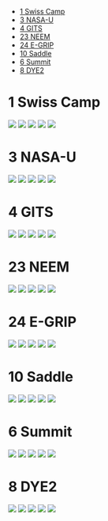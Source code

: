 * [1 Swiss Camp](#s1)
* [3 NASA-U](#s2)
* [4 GITS](#s3)
* [23 NEEM](#s4)
* [24 E-GRIP](#s5)
* [10 Saddle](#s6)
* [6 Summit](#s7)
* [8 DYE2](#s8)

# <a id='s1' />1 Swiss Camp
![](out/L1_vs_other_AWS/SWC_1.png)
![](out/L1_vs_other_AWS/SWC_2.png)
![](out/L1_vs_other_AWS/SWC_3.png)
![](out/L1_vs_other_AWS/SWC_4.png)
![](out/L1_vs_other_AWS/SWC_5.png)
# <a id='s2' />3 NASA-U
![](out/L1_vs_other_AWS/NAU_1.png)
![](out/L1_vs_other_AWS/NAU_2.png)
![](out/L1_vs_other_AWS/NAU_3.png)
![](out/L1_vs_other_AWS/NAU_4.png)
![](out/L1_vs_other_AWS/NAU_5.png)
# <a id='s3' />4 GITS
![](out/L1_vs_other_AWS/CEN2_1.png)
![](out/L1_vs_other_AWS/CEN2_2.png)
![](out/L1_vs_other_AWS/CEN2_3.png)
![](out/L1_vs_other_AWS/CEN2_4.png)
![](out/L1_vs_other_AWS/CEN2_5.png)
# <a id='s4' />23 NEEM
![](out/L1_vs_other_AWS/NEM_1.png)
![](out/L1_vs_other_AWS/NEM_2.png)
![](out/L1_vs_other_AWS/NEM_3.png)
![](out/L1_vs_other_AWS/NEM_4.png)
![](out/L1_vs_other_AWS/NEM_5.png)
# <a id='s5' />24 E-GRIP
![](out/L1_vs_other_AWS/EGP_1.png)
![](out/L1_vs_other_AWS/EGP_2.png)
![](out/L1_vs_other_AWS/EGP_3.png)
![](out/L1_vs_other_AWS/EGP_4.png)
![](out/L1_vs_other_AWS/EGP_5.png)
# <a id='s6' />10 Saddle
![](out/L1_vs_other_AWS/SDL_1.png)
![](out/L1_vs_other_AWS/SDL_2.png)
![](out/L1_vs_other_AWS/SDL_3.png)
![](out/L1_vs_other_AWS/SDL_4.png)
![](out/L1_vs_other_AWS/SDL_5.png)
# <a id='s7' />6 Summit
![](out/L1_vs_other_AWS/NOAA_1.png)
![](out/L1_vs_other_AWS/NOAA_2.png)
![](out/L1_vs_other_AWS/NOAA_3.png)
![](out/L1_vs_other_AWS/NOAA_4.png)
![](out/L1_vs_other_AWS/NOAA_5.png)
# <a id='s8' />8 DYE2
![](out/L1_vs_other_AWS/DY2_1.png)
![](out/L1_vs_other_AWS/DY2_2.png)
![](out/L1_vs_other_AWS/DY2_3.png)
![](out/L1_vs_other_AWS/DY2_4.png)
![](out/L1_vs_other_AWS/DY2_5.png)